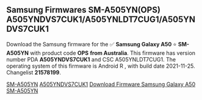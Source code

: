 <h2>Samsung Firmwares SM-A505YN(OPS) A505YNDVS7CUK1/A505YNLDT7CUG1/A505YNDVS7CUK1</h2>
Download the Samsung firmware for the ✅ <strong>Samsung Galaxy A50 </strong> ⭐ <strong>SM-A505YN</strong> with product code <strong>OPS</strong> <strong> from Australia</strong>. This firmware has version number PDA <strong>A505YNDVS7CUK1</strong> and CSC A505YNLDT7CUG1. The operating system of this firmware is Android R , with build date 2021-11-25. Changelist <strong>21578199</strong>.


[SM-A505YN](https://samfirm.shop/samsung/model/SM-A505YN)
[A505YNDVS7CUK1](https://samfirm.shop/samsung/pda/A505YNDVS7CUK1)
[Download Firmware Samsung Galaxy A50 SM-A505YN](https://samfirm.shop/samsung/firmware/477294)
